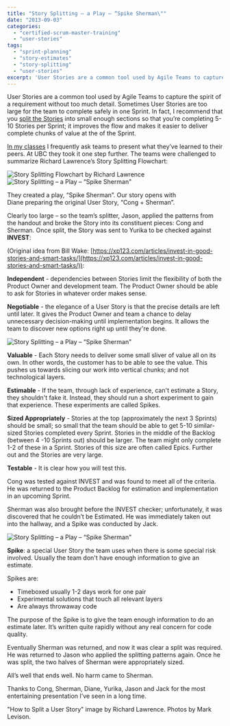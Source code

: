 ```yaml
---
title: "Story Splitting – a Play – “Spike Sherman\""
date: "2013-09-03"
categories: 
  - "certified-scrum-master-training"
  - "user-stories"
tags: 
  - "sprint-planning"
  - "story-estimates"
  - "story-splitting"
  - "user-stories"
excerpt: 'User Stories are a common tool used by Agile Teams to capture the spirit of a requirement'
---
```


User Stories are a common tool used by Agile Teams to capture the spirit of a requirement without too much detail. Sometimes User Stories are too large for the team to complete safely in one Sprint. In fact, I recommend that you [split the Stories](/blog/scrummaster-tales-story-splitting-fun.html) into small enough sections so that you’re completing 5-10 Stories per Sprint; it improves the flow and makes it easier to deliver complete chunks of value at the of the Sprint.

[In my classes](/certified-scrum-agile-training) I frequently ask teams to present what they’ve learned to their peers. At UBC they took it one step further. The teams were challenged to summarize Richard Lawrence’s Story Splitting Flowchart:

![Story Splitting Flowchart by Richard Lawrence](src/content/blog/story-splitting-a-play-spike-sherman/images/Story-Splitting-Flowchart.jpeg)![Story Splitting – a Play – “Spike Sherman"](src/content/blog/story-splitting-a-play-spike-sherman/images/DSC01970.jpg)

They created a play, “Spike Sherman”. Our story opens with Diane preparing the original User Story, “Cong + Sherman”.

Clearly too large – so the team’s splitter, Jason, applied the patterns from the handout and broke the Story into its constituent pieces: Cong and Sherman. Once split, the Story was sent to Yurika to be checked against **INVEST**:

(Original idea from Bill Wake: [https://xp123.com/articles/invest-in-good-stories-and-smart-tasks/](https://xp123.com/articles/invest-in-good-stories-and-smart-tasks/)):

**Independent** - dependencies between Stories limit the flexibility of both the Product Owner and development team. The Product Owner should be able to ask for Stories in whatever order makes sense.

**Negotiable** - the elegance of a User Story is that the precise details are left until later. It gives the Product Owner and team a chance to delay unnecessary decision-making until implementation begins. It allows the team to discover new options right up until they're done.

![Story Splitting – a Play – “Spike Sherman"](src/content/blog/story-splitting-a-play-spike-sherman/images/DSC01974.jpg)

**Valuable** - Each Story needs to deliver some small sliver of value all on its own. In other words, the customer has to be able to see the value. This pushes us towards slicing our work into vertical chunks; and not technological layers.

**Estimable** - If the team, through lack of experience, can't estimate a Story, they shouldn't fake it. Instead, they should run a short experiment to gain that experience. These experiments are called Spikes.

**Sized Appropriately** \- Stories at the top (approximately the next 3 Sprints) should be small; so small that the team should be able to get 5-10 similar-sized Stories completed every Sprint. Stories in the middle of the Backlog (between 4 -10 Sprints out) should be larger. The team might only complete 1-2 of these in a Sprint. Stories of this size are often called Epics. Further out and the Stories are very large.

**Testable** - It is clear how you will test this.

Cong was tested against INVEST and was found to meet all of the criteria. He was returned to the Product Backlog for estimation and implementation in an upcoming Sprint.

Sherman was also brought before the INVEST checker; unfortunately, it was discovered that he couldn’t be Estimated. He was immediately taken out into the hallway, and a Spike was conducted by Jack.

![Story Splitting – a Play – “Spike Sherman"](src/content/blog/story-splitting-a-play-spike-sherman/images/DSC01980.jpg)

**Spike**: a special User Story the team uses when there is some special risk involved. Usually the team don't have enough information to give an estimate.

Spikes are:

- Timeboxed usually 1-2 days work for one pair
- Experimental solutions that touch all relevant layers
- Are always throwaway code

The purpose of the Spike is to give the team enough information to do an estimate later. It’s written quite rapidly without any real concern for code quality.

Eventually Sherman was returned, and now it was clear a split was required. He was returned to Jason who applied the splitting patterns again. Once he was split, the two halves of Sherman were appropriately sized.

All’s well that ends well. No harm came to Sherman.

Thanks to Cong, Sherman, Diane, Yurika, Jason and Jack for the most entertaining presentation I’ve seen in a long time.

"How to Split a User Story" image by Richard Lawrence. Photos by Mark Levison.
